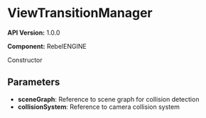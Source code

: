 # ViewTransitionManager

**API Version:** 1.0.0

**Component:** RebelENGINE

Constructor

## Parameters

- **sceneGraph**: Reference to scene graph for collision detection
- **collisionSystem**: Reference to camera collision system

